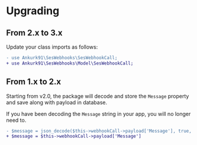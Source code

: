 # Upgrading

## From 2.x to 3.x

Update your class imports as follows:

```diff
- use Ankurk91\SesWebhooks\SesWebhookCall;
+ use Ankurk91\SesWebhooks\Model\SesWebhookCall;
```

## From 1.x to 2.x

Starting from v2.0, the package will decode and store the `Message` property and save along with payload in database.

If you have been decoding the `Message` string in your app, you will no longer need to.

```diff
- $message = json_decode($this->webhookCall->payload['Message'], true, 512, JSON_THROW_ON_ERROR);
+ $message = $this->webhookCall->payload['Message']
```
